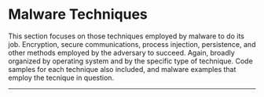# Malware Techniques

This section focuses on those techniques employed by malware to do its job. Encryption, secure communications,
process injection, persistence, and other methods employed by the adversary to succeed. Again, broadly organized by operating 
system and by the specific type of technique. Code samples for each technique
also included, and malware examples that employ the tecnique in question.

---
